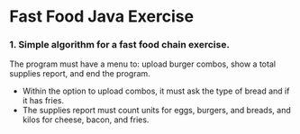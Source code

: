 # Fast Food Java Exercise

### 1. Simple algorithm for a fast food chain exercise.
 The program must have a menu to: upload burger combos, show a total supplies report, and end the program.
 - Within the option to upload combos, it must ask the type of bread and if it has fries.
 - The supplies report must count units for eggs, burgers, and breads, and kilos for cheese, bacon, and fries.
